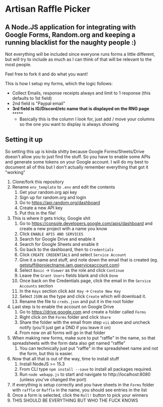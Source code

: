 # Artisan Raffle Picker 

## A Node.JS application for integrating with Google Forms, Random.org and keeping a running blacklist for the naughty people :)

Not everything will be included since everyone runs forms a little different, but will try to include as much as I can think of that will be relevant to the most people. 

Feel free to fork it and do what you want!

This is how I setup my forms, which the logic follows:
* Collect Emails, response receipts always and limit to 1 response (this defaults to 1st field)
* 2nd field is "Paypal email"
* **3rd field is IG/Discord/etc name that is displayed on the RNG page** *****
    * Basically this is the column I look for, just add / move your columns so the one you want to display is always showing
## Setting it up

So setting this up is kinda shitty because Google Forms/Sheets/Drive doesn't allow you to just find the stuff. So you have to enable some APIs and generate some tokens on your Google account. I will do my best to document all of this but I don't actually remember everything that got it "working"

1. Clone/fork this repository
1. Rename `env_template` to `.env` and edit the contents
   1. Get your random.org api key
   1. Sign up for random.org and login
   1. Go to https://api.random.org/dashboard
   1. Create a new API key
   1. Put this in the file!
1. This is where it gets tricky, Google shit
    1. Go to https://console.developers.google.com/apis/dashboard and create a new project with a name you know
    1. Click `ENABLE APIS AND SERVICES`
    1. Search for Google Drive and enable it
    1. Search for Google Sheets and enable it
    1. Go back to the dashboard, then to `Credentials`
    1. Click `CREATE CREDENTIALS` and select `Service Account`
    1. Give it a name and stuff, and note down the email that is created (eg. getstuff@projectname.iam.gserviceaccount.com)
    1. Select `Basic` -> `Viewer` as the role and click `Continue`
    1. Leave the `Grant Users` fields blank and click `Done`
    1. Once back on the Credentials page, click the email in the `Service Accounts` section
    1.  In the `Keys` section click `Add Key` -> `Create New Key`
    1. Select `JSON` as the type and click `Create` which will download it.
    1. Rename the file to `creds.json` and put it in the root folder
1. Last step is to enable the account on Google Drive
    1. Go to https://drive.google.com and create a folder called `Forms`
    1. Right click on the `Forms` folder and click `Share`
    1. Share the folder with the email from step `vii` above and uncheck notify (you'll just get a DND if you leave it on)
    1. From now on all forms will go in that folder
1. When making new forms, make sure to put "raffle" in the name, so that spreadsheets with the form data also get named "raffle" 
    1. You can technically just put "raffle" in the spreadsheet name and not the form, but this is easier.
1. Now that all that is out of the way, time to install stuff
    1. Install NodeJS >= 15.3
    1. From CLI type `npm install --save` to install all packages required.
    1. Run `node webapp.js` to start and navigate to http://localhost:8080 (unless you've changed the port)
1. If everything is setup correctly and you have sheets in the `Forms` folder with `raffle` or `Raffle` in the name, you should see entries in the list
1. Once a form is selected, click the `Roll!` button to pick your winners
1. THIS SHOULD BE EVERYTHING BUT WHO THE FUCK KNOWS